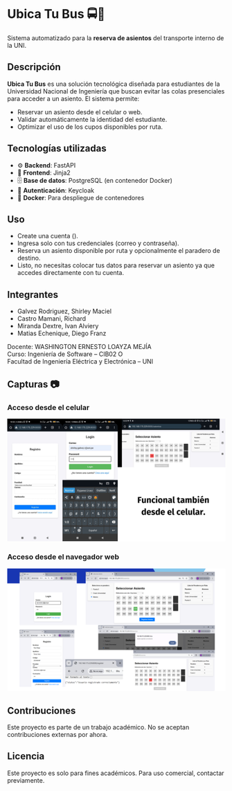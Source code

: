 # Ubica Tu Bus 🚍📲

Sistema automatizado para la **reserva de asientos** del transporte interno de la UNI.

## Descripción

**Ubica Tu Bus** es una solución tecnológica diseñada para estudiantes de la Universidad Nacional de Ingeniería que buscan evitar las colas presenciales para acceder a un asiento. El sistema permite:

- Reservar un asiento desde el celular o web.
- Validar automáticamente la identidad del estudiante.
- Optimizar el uso de los cupos disponibles por ruta.

## Tecnologías utilizadas

- ⚙️ **Backend**: FastAPI  
- 🎨 **Frontend**: Jinja2  
- 🗄️ **Base de datos**: PostgreSQL (en contenedor Docker)  
- 🔐 **Autenticación**: Keycloak  
- 🐋 **Docker**: Para despliegue de contenedores

## Uso

- Create una cuenta ().
- Ingresa solo con tus credenciales (correo y contraseña).
- Reserva un asiento disponible por ruta y opcionalmente el paradero de destino.
- Listo, no necesitas colocar tus datos para reservar un asiento ya que accedes directamente con tu cuenta.

## Integrantes

- Galvez Rodriguez, Shirley Maciel
- Castro Mamani, Richard
- Miranda Dextre, Ivan Alviery
- Matias Echenique, Diego Franz

Docente: WASHINGTON ERNESTO LOAYZA MEJÍA  
Curso: Ingeniería de Software – CIB02 O  
Facultad de Ingeniería Eléctrica y Electrónica – UNI

## Capturas 📷
### Acceso desde el celular
![Acceso desde el celular](assets/acceso-via-movil.png)

### Acceso desde el navegador web
![Acceso desde la web](assets/acceso-via-web.png)

## Contribuciones

Este proyecto es parte de un trabajo académico. No se aceptan contribuciones externas por ahora.

## Licencia

Este proyecto es solo para fines académicos. Para uso comercial, contactar previamente.
